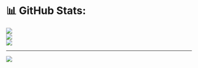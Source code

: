 # 📊 GitHub Stats:
![](https://github-readme-stats.vercel.app/api?username=aravindakuthota&theme=dark&hide_border=false&include_all_commits=false&count_private=false)<br/>
![](https://nirzak-streak-stats.vercel.app/?user=aravindakuthota&theme=dark&hide_border=false)<br/>
![](https://github-readme-stats.vercel.app/api/top-langs/?username=aravindakuthota&theme=dark&hide_border=false&include_all_commits=false&count_private=false&layout=compact)

---
[![](https://visitcount.itsvg.in/api?id=aravindakuthota&icon=0&color=0)](https://visitcount.itsvg.in)

<!-- Proudly created with GPRM ( https://gprm.itsvg.in ) -->
